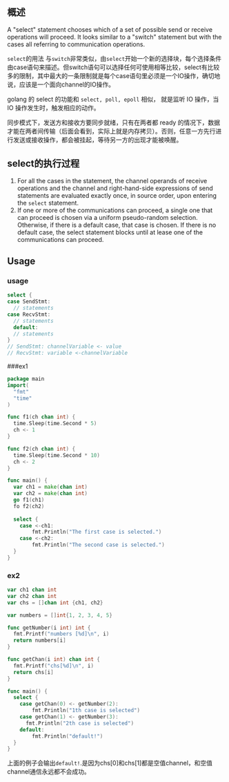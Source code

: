 

## 概述

A "select" statement chooses which of a set of possible send or receive operations will proceed. It looks similar to a "switch" statement but with the cases all referring to communication operations.

`select`的用法 与`switch`非常类似，由`select`开始一个新的选择块，每个选择条件由case语句来描述。但switch语句可以选择任何可使用相等比较，select有比较多的限制，其中最大的一条限制就是每个case语句里必须是一个IO操作，确切地说，应该是一个面向channel的IO操作。



golang 的 select 的功能和 `select, poll, epoll` 相似， 就是监听 IO 操作，当 IO 操作发生时，触发相应的动作。



同步模式下，发送方和接收方要同步就绪，只有在两者都 ready 的情况下，数据才能在两者间传输（后面会看到，实际上就是内存拷贝）。否则，任意一方先行进行发送或接收操作，都会被挂起，等待另一方的出现才能被唤醒。



## select的执行过程

1. For all the cases in the statement, the channel operands of receive operations and the channel and right-hand-side expressions of send statements are evaluated exactly once, in source order, upon entering the `select` statement.
2. If one or more of the communications can proceed, a single one that can proceed is chosen via a uniform pseudo-random selection. Otherwise, if there is a default case, that case is chosen. If there is no default case, the select statement blocks until at lease one of the communications can proceed.



## Usage

### usage

```go
select {
case SendStmt:
  // statements
case RecvStmt:
  // statements
  default:
  // statements
}
// SendStmt: channelVariable <- value
// RecvStmt: variable <-channelVariable

```

###ex1

```go
package main
import(
  "fmt"
  "time"
)

func f1(ch chan int) {
  time.Sleep(time.Second * 5)
  ch <- 1
}

func f2(ch chan int) {
  time.Sleep(time.Second * 10)
  ch <- 2
}

func main() {
  var ch1 = make(chan int)
  var ch2 = make(chan int)
  go f1(ch1)
  fo f2(ch2)
  
  select {
    case <-ch1:
    	fmt.Println("The first case is selected.")
    case <-ch2:
    	fmt.Println("The second case is selected.")
  }
}
```



### ex2

```go
var ch1 chan int
var ch2 chan int
var chs = []chan int {ch1, ch2}

var numbers = []int{1, 2, 3, 4, 5}

func getNumber(i int) int {
  fmt.Printf("numbers [%d]\n", i)
  return numbers[i]
}

func getChan(i int) chan int {
  fmt.Printf("chs[%d]\n", i)
  return chs[i]
}

func main() {
  select {
    case getChan(0) <- getNumber(2):
    	fmt.Println("1th case is selected")
    case getChan(1) <- getNumber(3):
      fmt.Println("2th case is selected")
    default:
    	fmt.Println("default!")
  }
}
```

上面的例子会输出`default!`.是因为chs[0]和chs[1]都是空值channel，和空值channel通信永远都不会成功。

